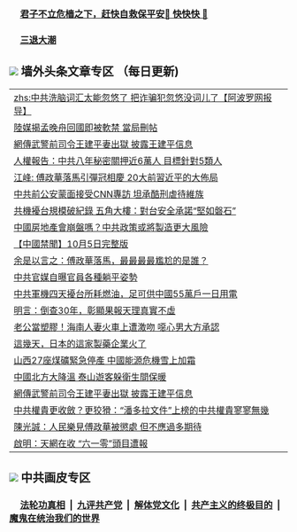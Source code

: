 
 ### &nbsp;&nbsp;&nbsp;&nbsp; [君子不立危樯之下，赶快自救保平安🍎 快快快 📩](https://github.com/pwgy/td/blob/master/README.md)

 ### &nbsp;&nbsp;&nbsp;&nbsp; [三退大潮](https://eqbpwckh.azureedge.net/?key=wjsottsjpndjwfkg&pin=65881581&ag=ogQuit&from=pw2) 

## <img src="https://img.icons8.com/cute-clipart/2x/circled-right.png"> 墙外头条文章专区 （每日更新)

<Table>
<tr><td colspan="2" align="left"><a href="https://eqbpwckh.azureedge.net/?ag=c1511216&key=wjsottsjpndjwfkg&from=pw2">zhs:中共洗脑词汇太能忽悠了 把诈骗犯忽悠没词儿了【阿波罗网报导】</a></td></tr>
<tr><td colspan="2" align="left"><a href="https://eqbpwckh.azureedge.net/?ag=c1511220&key=wjsottsjpndjwfkg&from=pw2">陸媒揭孟晚舟回國即被軟禁 當局刪帖
</a></td></tr>
<tr><td colspan="2" align="left"><a href="https://eqbpwckh.azureedge.net/?ag=c1511251&key=wjsottsjpndjwfkg&from=pw2">網傳武警前司令王建平妻出獄 披露王建平信息
</a></td></tr>
<tr><td colspan="2" align="left"><a href="https://eqbpwckh.azureedge.net/?ag=c1511122&key=wjsottsjpndjwfkg&from=pw2">人權報告：中共八年秘密關押近6萬人 目標針對5類人
</a></td></tr>
<tr><td colspan="2" align="left"><a href="https://eqbpwckh.azureedge.net/?ag=c1511171&key=wjsottsjpndjwfkg&from=pw2">江峰: 傅政華落馬引彈冠相慶 20大前習近平的大佈局
</a></td></tr>
<tr><td colspan="2" align="left"><a href="https://eqbpwckh.azureedge.net/?ag=c1511312&key=wjsottsjpndjwfkg&from=pw2">中共前公安蒙面接受CNN專訪 坦承酷刑虐待維族
</a></td></tr>
<tr><td colspan="2" align="left"><a href="https://eqbpwckh.azureedge.net/?ag=c1511153&key=wjsottsjpndjwfkg&from=pw2">共機擾台規模破紀錄  五角大樓：對台安全承諾“堅如磐石”
</a></td></tr>
<tr><td colspan="2" align="left"><a href="https://eqbpwckh.azureedge.net/?ag=c1511151&key=wjsottsjpndjwfkg&from=pw2">中國房地產會崩盤嗎？中共政策或將製造更大風險
</a></td></tr>
<tr><td colspan="2" align="left"><a href="https://eqbpwckh.azureedge.net/?ag=c1511120&key=wjsottsjpndjwfkg&from=pw2">【中國禁聞】10月5日完整版
</a></td></tr>
<tr><td colspan="2" align="left"><a href="https://eqbpwckh.azureedge.net/?ag=c1511233&key=wjsottsjpndjwfkg&from=pw2">余是以言之：傅政華落馬，最最最最尷尬的是誰？
</a></td></tr>
<tr><td colspan="2" align="left"><a href="https://eqbpwckh.azureedge.net/?ag=c1511254&key=wjsottsjpndjwfkg&from=pw2">中共官媒自曝官員各種躺平姿勢
</a></td></tr>
<tr><td colspan="2" align="left"><a href="https://eqbpwckh.azureedge.net/?ag=c1511215&key=wjsottsjpndjwfkg&from=pw2">中共軍機四天擾台所耗燃油，足可供中國55萬戶一日用電
</a></td></tr>
<tr><td colspan="2" align="left"><a href="https://eqbpwckh.azureedge.net/?ag=c1511183&key=wjsottsjpndjwfkg&from=pw2">明言：倒查30年，彰顯果報天理真實不虛
</a></td></tr>
<tr><td colspan="2" align="left"><a href="https://eqbpwckh.azureedge.net/?ag=c1511227&key=wjsottsjpndjwfkg&from=pw2">老公當塑膠！海南人妻火車上遭激吻 噁心男大方承認
</a></td></tr>
<tr><td colspan="2" align="left"><a href="https://eqbpwckh.azureedge.net/?ag=c1511232&key=wjsottsjpndjwfkg&from=pw2">這幾天，日本的這家製藥企業火了
</a></td></tr>
<tr><td colspan="2" align="left"><a href="https://eqbpwckh.azureedge.net/?ag=c1511258&key=wjsottsjpndjwfkg&from=pw2">山西27座煤礦緊急停產  中國能源危機雪上加霜
</a></td></tr>
<tr><td colspan="2" align="left"><a href="https://eqbpwckh.azureedge.net/?ag=c1511278&key=wjsottsjpndjwfkg&from=pw2">中國北方大降溫 泰山遊客躲衛生間保暖
</a></td></tr>
<tr><td colspan="2" align="left"><a href="https://eqbpwckh.azureedge.net/?ag=c1511255&key=wjsottsjpndjwfkg&from=pw2">網傳武警前司令王建平妻出獄 披露王建平信息
</a></td></tr>
<tr><td colspan="2" align="left"><a href="https://eqbpwckh.azureedge.net/?ag=c1511266&key=wjsottsjpndjwfkg&from=pw2">中共權貴更收斂？更狡猾：“潘多拉文件”上榜的中共權貴寥寥無幾
</a></td></tr>
<tr><td colspan="2" align="left"><a href="https://eqbpwckh.azureedge.net/?ag=c1511182&key=wjsottsjpndjwfkg&from=pw2">陳光誠：人民樂見傅政華被懲處 但不應過多期待
</a></td></tr>
<tr><td colspan="2" align="left"><a href="https://eqbpwckh.azureedge.net/?ag=c1511270&key=wjsottsjpndjwfkg&from=pw2">啟明：天網在收 “六一零”頭目遭報
</a></td></tr>
 </Table>

 ## <img src="https://img.icons8.com/cute-clipart/2x/circled-right.png"> 中共画皮专区
 ### &nbsp;&nbsp;&nbsp;&nbsp; [法轮功真相](https://github.com/begood0513/basic/blob/master/README.md) &nbsp;|&nbsp; [九评共产党](https://github.com/begood0513/9ping.md/blob/master/README.md) &nbsp;|&nbsp; [解体党文化](https://github.com/begood0513/jtdwh.md/blob/master/README.md)   &nbsp;|&nbsp; [共产主义的终极目的](https://github.com/begood0513/gczydzjmd.md/blob/master/README.md) &nbsp;|&nbsp; [魔鬼在统治我们的世界](https://github.com/begood0513/gczydzjmd.md/blob/master/README.md) 
